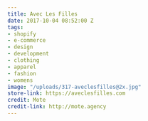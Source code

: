 ```yaml
---
title: Avec Les Filles
date: 2017-10-04 08:52:00 Z
tags:
- shopify
- e-commerce
- design
- development
- clothing
- apparel
- fashion
- womens
image: "/uploads/317-aveclesfilles@2x.jpg"
store-link: https://aveclesfilles.com
credit: Mote
credit-link: http://mote.agency
---
```


